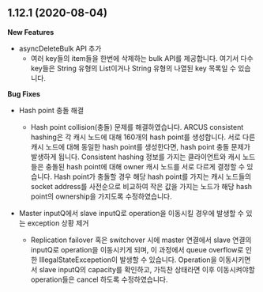  

## 1.12.1 (2020-08-04)

**New Features**

- asyncDeleteBulk API 추가
  - 여러 key들의 item들을 한번에 삭제하는 bulk API를 제공합니다. 여기서 다수 key들은 String 유형의 List이거나 String 유형의 나열된 key 목록일 수 있습니다.

**Bug Fixes**

- Hash point 충돌 해결
  - Hash point collision(충돌) 문제를 해결하였습니다. ARCUS consistent hashing은 각 캐시 노드에 대해 160개의 hash point를 생성합니다. 서로 다른 캐시 노드에 대해 동일한 hash point를 생성한다면, hash point 충돌 문제가 발생하게 됩니다. Consistent hashing 정보를 가지는 클라이언트와 캐시 노드들은 충돌된 hash point에 대해 owner 캐시 노드를 서로 다르게 결정할 수 있습니다. Hash point가 충돌할 경우 해당 hash point를 가지는 캐시 노드들의 socket address를 사전순으로 비교하여 작은 값을 가지는 노드가 해당 hash point의 ownership을 가지도록 수정하였습니다.
  
- Master inputQ에서 slave inputQ로 operation을 이동시킬 경우에 발생할 수 있는 exception 상황 제거
  - Replication failover 혹은 switchover 시에 master 연결에서 slave 연결의 inputQ로 operation을 이동시키게 되며, 이 과정에서 queue overflow로 인한 IllegalStateExcepetion이 발생할 수 있습니다. Operation을 이동시키면서 slave inputQ의 capacity를 확인하고, 가득찬 상태라면 이후 이동시켜야할 operation들은 cancel 하도록 수정하였습니다.
